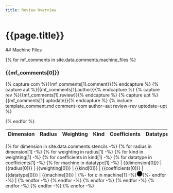 ```yaml
---
title: Review Overview
---
```


# {{page.title}}

<div markdown="1" class="section-block-full">
## Machine Files

{% for mf_comments in site.data.comments.machine_files %}

<div markdown="1" class="section-block-half">

### {{mf_comments[0]}}
{% capture com %}{{mf_comments[1].comment}}{% endcapture %}
{% capture aut %}{{mf_comments[1].author}}{% endcapture %}
{% capture rev %}{{mf_comments[1].review}}{% endcapture %}
{% capture upt %}{{mf_comments[1].uptodate}}{% endcapture %}
{% include template_comment.md comment=com author=aut review=rev uptodate=upt %}
<br />
</div>
{% endfor %}

</div>

| Dimension | Radius | Weighting | Kind | Coefficients | Datatype | Machine | Comments |
|-----------|--------|-----------|------|--------------|----------|---------|----------|
{% for dimension in site.data.comments.stencils -%}
{% for radius in dimension[1] -%}
{% for weighting in radius[1] -%}
{% for kind in weighting[1] -%}
{% for coefficients in kind[1] -%}
{% for datatype in coefficients[1] -%}
{% for machine in datatype[1] -%}
| {{dimension[0]}} | {{radius[0]}} | {{weighting[0]}} | {{kind[0]}} | {{coefficients[0]}} | {{datatype[0]}} | {{machine[0]}} | {%- for c in machine[1] -%}<svg class="svg" height="18" width="18"><circle cx="9" cy="9" r="8" stroke="black" stroke-width="1" fill="{{c[1].review}}" /></svg>{%- endfor -%} |
{% endfor -%}
{% endfor -%}
{% endfor -%}
{% endfor -%}
{% endfor -%}
{% endfor -%}
{% endfor -%}
